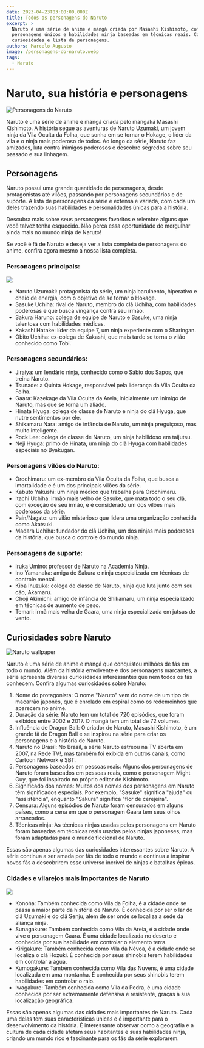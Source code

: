 ```yaml
---
date: 2023-04-23T03:00:00.000Z
title: Todos os personagens do Naruto
excerpt: >
  Naruto é uma série de anime e mangá criada por Masashi Kishimoto, com
  personagens únicos e habilidades ninja baseadas em técnicas reais. Confira
  curiosidades e lista de personagens.
authors: Marcelo Augusto
image: /personagens-do-naruto.webp
tags: 
  - Naruto
---
```


# Naruto, sua história e personagens

![Personagens do Naruto](/personagens-do-naruto.webp)

Naruto é uma série de anime e mangá criada pelo mangaká Masashi Kishimoto. A história segue as aventuras de Naruto Uzumaki, um jovem ninja da Vila Oculta da Folha, que sonha em se tornar o Hokage, o líder da vila e o ninja mais poderoso de todos. Ao longo da série, Naruto faz amizades, luta contra inimigos poderosos e descobre segredos sobre seu passado e sua linhagem.

## Personagens

Naruto possui uma grande quantidade de personagens, desde protagonistas até vilões, passando por personagens secundários e de suporte. A lista de personagens da série é extensa e variada, com cada um deles trazendo suas habilidades e personalidades únicas para a história.

Descubra mais sobre seus personagens favoritos e relembre alguns que você talvez tenha esquecido. Não perca essa oportunidade de mergulhar ainda mais no mundo ninja de Naruto!

Se você é fã de Naruto e deseja ver a lista completa de personagens do anime, confira agora mesmo a nossa lista completa.

### Personagens principais:

![](/naruto-personagens-importantes.webp)

* Naruto Uzumaki: protagonista da série, um ninja barulhento, hiperativo e cheio de energia, com o objetivo de se tornar o Hokage.
* Sasuke Uchiha: rival de Naruto, membro do clã Uchiha, com habilidades poderosas e que busca vingança contra seu irmão.
* Sakura Haruno: colega de equipe de Naruto e Sasuke, uma ninja talentosa com habilidades médicas.
* Kakashi Hatake: líder da equipe 7, um ninja experiente com o Sharingan.
* Obito Uchiha: ex-colega de Kakashi, que mais tarde se torna o vilão conhecido como Tobi.

### Personagens secundários:

* Jiraiya: um lendário ninja, conhecido como o Sábio dos Sapos, que treina Naruto.
* Tsunade: a Quinta Hokage, responsável pela liderança da Vila Oculta da Folha.
* Gaara: Kazekage da Vila Oculta da Areia, inicialmente um inimigo de Naruto, mas que se torna um aliado.
* Hinata Hyuga: colega de classe de Naruto e ninja do clã Hyuga, que nutre sentimentos por ele.
* Shikamaru Nara: amigo de infância de Naruto, um ninja preguiçoso, mas muito inteligente.
* Rock Lee: colega de classe de Naruto, um ninja habilidoso em taijutsu.
* Neji Hyuga: primo de Hinata, um ninja do clã Hyuga com habilidades especiais no Byakugan.

### Personagens vilões do Naruto:

* Orochimaru: um ex-membro da Vila Oculta da Folha, que busca a imortalidade e é um dos principais vilões da série.
* Kabuto Yakushi: um ninja médico que trabalha para Orochimaru.
* Itachi Uchiha: irmão mais velho de Sasuke, que mata todo o seu clã, com exceção de seu irmão, e é considerado um dos vilões mais poderosos da série.
* Pain/Nagato: um vilão misterioso que lidera uma organização conhecida como Akatsuki.
* Madara Uchiha: fundador do clã Uchiha, um dos ninjas mais poderosos da história, que busca o controle do mundo ninja.

### Personagens de suporte:

* Iruka Umino: professor de Naruto na Academia Ninja.
* Ino Yamanaka: amiga de Sakura e ninja especializada em técnicas de controle mental.
* Kiba Inuzuka: colega de classe de Naruto, ninja que luta junto com seu cão, Akamaru.
* Choji Akimichi: amigo de infância de Shikamaru, um ninja especializado em técnicas de aumento de peso.
* Temari: irmã mais velha de Gaara, uma ninja especializada em jutsus de vento.

## Curiosidades sobre Naruto

![Naruto wallpaper](/naruto.webp)

Naruto é uma série de anime e mangá que conquistou milhões de fãs em todo o mundo. Além da história envolvente e dos personagens marcantes, a série apresenta diversas curiosidades interessantes que nem todos os fãs conhecem. Confira algumas curiosidades sobre Naruto:

1. Nome do protagonista: O nome "Naruto" vem do nome de um tipo de macarrão japonês, que é enrolado em espiral como os redemoinhos que aparecem no anime.
2. Duração da série: Naruto tem um total de 720 episódios, que foram exibidos entre 2002 e 2017. O mangá tem um total de 72 volumes.
3. Influência de Dragon Ball: O criador de Naruto, Masashi Kishimoto, é um grande fã de Dragon Ball e se inspirou na série para criar os personagens e a história de Naruto.
4. Naruto no Brasil: No Brasil, a série Naruto estreou na TV aberta em 2007, na Rede TV!, mas também foi exibida em outros canais, como Cartoon Network e SBT.
5. Personagens baseados em pessoas reais: Alguns dos personagens de Naruto foram baseados em pessoas reais, como o personagem Might Guy, que foi inspirado no próprio editor de Kishimoto.
6. Significado dos nomes: Muitos dos nomes dos personagens em Naruto têm significados especiais. Por exemplo, "Sasuke" significa "ajuda" ou "assistência", enquanto "Sakura" significa "flor de cerejeira".
7. Censura: Alguns episódios de Naruto foram censurados em alguns países, como a cena em que o personagem Gaara tem seus olhos arrancados.
8. Técnicas ninja: As técnicas ninjas usadas pelos personagens em Naruto foram baseadas em técnicas reais usadas pelos ninjas japoneses, mas foram adaptadas para o mundo ficcional de Naruto.

Essas são apenas algumas das curiosidades interessantes sobre Naruto. A série continua a ser amada por fãs de todo o mundo e continua a inspirar novos fãs a descobrirem esse universo incrível de ninjas e batalhas épicas.

### Cidades e vilarejos mais importantes de Naruto&#xA;

![](/cidade-naruto.webp)

* Konoha: Também conhecida como Vila da Folha, é a cidade onde se passa a maior parte da história de Naruto. É conhecida por ser o lar do clã Uzumaki e do clã Senju, além de ser onde se localiza a sede da aliança ninja.
* Sunagakure: Também conhecida como Vila da Areia, é a cidade onde vive o personagem Gaara. É uma cidade localizada no deserto e conhecida por sua habilidade em controlar o elemento terra.
* Kirigakure: Também conhecida como Vila da Névoa, é a cidade onde se localiza o clã Hozuki. É conhecida por seus shinobis terem habilidades em controlar a água.
* Kumogakure: Também conhecida como Vila das Nuvens, é uma cidade localizada em uma montanha. É conhecida por seus shinobis terem habilidades em controlar o raio.
* Iwagakure: Também conhecida como Vila da Pedra, é uma cidade conhecida por ser extremamente defensiva e resistente, graças à sua localização geográfica.

Essas são apenas algumas das cidades mais importantes de Naruto. Cada uma delas tem suas características únicas e é importante para o desenvolvimento da história. É interessante observar como a geografia e a cultura de cada cidade afetam seus habitantes e suas habilidades ninja, criando um mundo rico e fascinante para os fãs da série explorarem.
